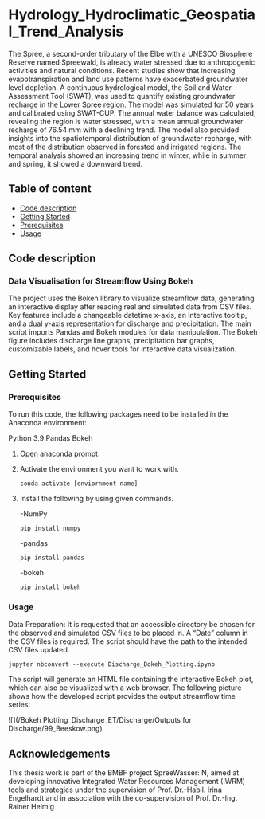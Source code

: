 # Hydrology_Hydroclimatic_Geospatial_Trend_Analysis
The Spree, a second-order tributary of the Elbe with a UNESCO Biosphere Reserve named Spreewald, is already water stressed due to anthropogenic activities 
and natural conditions. Recent studies show that increasing evapotranspiration and land use patterns have exacerbated groundwater level depletion. 
A continuous hydrological model, the Soil and Water Assessment Tool (SWAT), was used to quantify existing groundwater recharge in the Lower Spree region. 
The model was simulated for 50 years and calibrated using SWAT-CUP. The annual water balance was calculated, revealing the region is water stressed, 
with a mean annual groundwater recharge of 76.54 mm with a declining trend. The model also provided insights into the spatiotemporal distribution of groundwater recharge,
with most of the distribution observed in forested and irrigated regions. The temporal analysis showed an increasing trend in winter, while in summer and spring, 
it showed a downward trend.

## Table of content

- [Code description](#Code-description)
- [Getting Started](#Getting-Started)
- [Prerequisites](#Prerequisites)
- [Usage](#Usage)

## Code description
### Data Visualisation for Streamflow Using Bokeh
The project uses the Bokeh library to visualize streamflow data, generating an interactive display after reading real and simulated data from CSV files. Key features include a changeable datetime x-axis, an interactive tooltip, and a dual y-axis representation for discharge and precipitation. The main script imports Pandas and Bokeh modules for data manipulation. The Bokeh figure includes discharge line graphs, precipitation bar graphs, customizable labels, and hover tools for interactive data visualization.

## Getting Started

### Prerequisites
To run this code, the following packages need to be installed in the Anaconda environment:

Python 3.9
Pandas
Bokeh

1. Open anaconda prompt.

2. Activate the environment you want to work with.

   ```
   conda activate [enviornment name] 
   ```

3. Install the following by using given commands.

   -NumPy 

   ```
   pip install numpy
   ```

   -pandas

   ```
   pip install pandas
   ```
   -bokeh

   ```
   pip install bokeh
   ```
### Usage
Data Preparation: It is requested that an accessible directory be chosen for the observed and simulated CSV files to be placed in. A “Date” column in the CSV files is required. The script should have the path to the intended CSV files updated.

```
jupyter nbconvert --execute Discharge_Bokeh_Plotting.ipynb
```
The script will generate an HTML file containing the interactive Bokeh plot, which can also be visualized with a web browser.
The following picture shows how the developed script provides the output streamflow time series:

![](/Bokeh Plotting_Discharge_ET/Discharge/Outputs for Discharge/99_Beeskow.png)

## Acknowledgements
This thesis work is part of the BMBF project SpreeWasser: N, aimed at developing innovative Integrated Water Resources Management (IWRM) tools and strategies
under the supervision of Prof. Dr.-Habil. Irina Engelhardt and in association with the co-supervision of Prof. Dr.-Ing. Rainer Helmig
